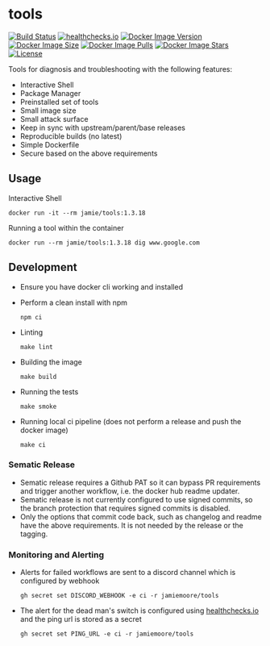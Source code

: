 # tools

[![Build Status](https://github.com/jamiemoore/tools/workflows/ci/badge.svg)](https://github.com/jamiemoore/tools/actions/workflows/ci.yml)
[![healthchecks.io](https://healthchecks.io/badge/27bf2f53-c0ef-4517-86df-6b10f21c732e/CpsP3JLr-2.svg)](https://healthchecks.io/)
[![Docker Image Version](https://img.shields.io/docker/v/jamie/tools)](https://hub.docker.com/r/jamie/tools)
[![Docker Image Size](https://img.shields.io/docker/image-size/jamie/tools)](https://hub.docker.com/r/jamie/tools)
[![Docker Image Pulls](https://img.shields.io/docker/pulls/jamie/tools)](https://hub.docker.com/r/jamie/tools)
[![Docker Image Stars](https://img.shields.io/docker/stars/jamie/tools)](https://hub.docker.com/r/jamie/tools)
[![License](https://img.shields.io/github/license/jamiemoore/tools)](https://opensource.org/licenses/MIT)

Tools for diagnosis and troubleshooting with the following features:

- Interactive Shell
- Package Manager
- Preinstalled set of tools
- Small image size
- Small attack surface
- Keep in sync with upstream/parent/base releases
- Reproducible builds (no latest)
- Simple Dockerfile
- Secure based on the above requirements

## Usage

Interactive Shell

```
docker run -it --rm jamie/tools:1.3.18
```

Running a tool within the container

```
docker run --rm jamie/tools:1.3.18 dig www.google.com
```

## Development

* Ensure you have docker cli working and installed

* Perform a clean install with npm

  ```
  npm ci
  ```

- Linting

  ```
  make lint
  ```

- Building the image

  ```
  make build
  ```

- Running the tests

  ```
  make smoke
  ```

- Running local ci pipeline (does not perform a release and push the docker image)

  ```
  make ci
  ```

### Sematic Release

- Sematic release requires a Github PAT so it can bypass PR requirements and trigger another workflow, i.e. the docker hub readme updater.
- Sematic release is not currently configured to use signed commits, so the branch protection that requires signed commits is disabled.
- Only the options that commit code back, such as changelog and readme have the above requirements. It is not needed by the release or the tagging.

### Monitoring and Alerting

- Alerts for failed workflows are sent to a discord channel which is configured by webhook

  ```
  gh secret set DISCORD_WEBHOOK -e ci -r jamiemoore/tools
  ```

- The alert for the dead man's switch is configured using [healthchecks.io](https://healthchecks.io/) and the ping url is stored as a secret

  ```
  gh secret set PING_URL -e ci -r jamiemoore/tools
  ```
